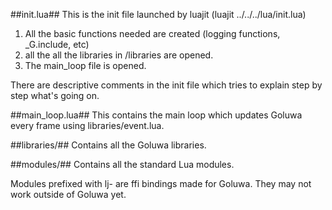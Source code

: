 ##init.lua##
This is the init file launched by luajit (luajit ../../../lua/init.lua)

1. All the basic functions needed are created (logging functions, _G.include, etc) 
2. all the all the libraries in /libraries are opened. 
3. The main_loop file is opened.

There are descriptive comments in the init file which tries to explain step by step what's going on.

##main_loop.lua##
This contains the main loop which updates Goluwa every frame using libraries/event.lua.

##libraries/##
Contains all the Goluwa libraries.

##modules/##
Contains all the standard Lua modules. 

Modules prefixed with lj- are ffi bindings made for Goluwa. They may not work outside of Goluwa yet.
